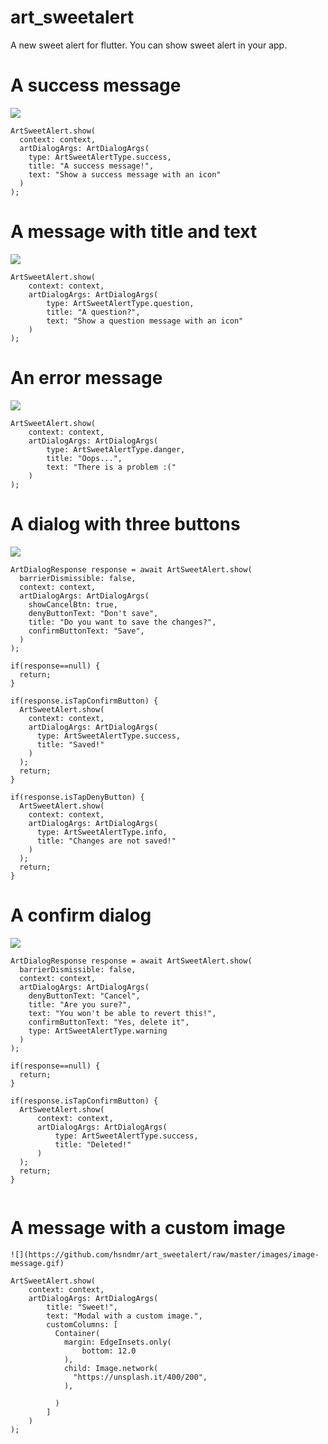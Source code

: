 # art_sweetalert

A new sweet alert for flutter. You can show sweet alert in your app.



# A success message

![](https://github.com/hsndmr/art_sweetalert/raw/master/images/success-message.gif)


```
ArtSweetAlert.show(
  context: context,
  artDialogArgs: ArtDialogArgs(
    type: ArtSweetAlertType.success,
    title: "A success message!",
    text: "Show a success message with an icon"
  )
);
```

# A message with title and text

![](https://github.com/hsndmr/art_sweetalert/raw/master/images/question-message.gif)

```
ArtSweetAlert.show(
    context: context,
    artDialogArgs: ArtDialogArgs(
        type: ArtSweetAlertType.question,
        title: "A question?",
        text: "Show a question message with an icon"
    )
);
```

# An error message
![](https://github.com/hsndmr/art_sweetalert/raw/master/images/error-message.gif)
```
ArtSweetAlert.show(
    context: context,
    artDialogArgs: ArtDialogArgs(
        type: ArtSweetAlertType.danger,
        title: "Oops...",
        text: "There is a problem :("
    )
);

```


# A dialog with three buttons

![](https://github.com/hsndmr/art_sweetalert/raw/master/images/dialog-message.gif)

```
ArtDialogResponse response = await ArtSweetAlert.show(
  barrierDismissible: false,
  context: context,
  artDialogArgs: ArtDialogArgs(
    showCancelBtn: true,
    denyButtonText: "Don't save",
    title: "Do you want to save the changes?",
    confirmButtonText: "Save",
  )
);

if(response==null) {
  return;
}

if(response.isTapConfirmButton) {
  ArtSweetAlert.show(
    context: context,
    artDialogArgs: ArtDialogArgs(
      type: ArtSweetAlertType.success,
      title: "Saved!"
    )
  );
  return;
}

if(response.isTapDenyButton) {
  ArtSweetAlert.show(
    context: context,
    artDialogArgs: ArtDialogArgs(
      type: ArtSweetAlertType.info,
      title: "Changes are not saved!"
    )
  );
  return;
}

```

# A confirm dialog

![](https://github.com/hsndmr/art_sweetalert/raw/master/images/confirm-message.gif)

```
ArtDialogResponse response = await ArtSweetAlert.show(
  barrierDismissible: false,
  context: context,
  artDialogArgs: ArtDialogArgs(
    denyButtonText: "Cancel",
    title: "Are you sure?",
    text: "You won't be able to revert this!",
    confirmButtonText: "Yes, delete it",
    type: ArtSweetAlertType.warning
  )
);

if(response==null) {
  return;
}

if(response.isTapConfirmButton) {
  ArtSweetAlert.show(
      context: context,
      artDialogArgs: ArtDialogArgs(
          type: ArtSweetAlertType.success,
          title: "Deleted!"
      )
  );
  return;
}


```

# A message with a custom image

```
![](https://github.com/hsndmr/art_sweetalert/raw/master/images/image-message.gif)

ArtSweetAlert.show(
    context: context,
    artDialogArgs: ArtDialogArgs(
        title: "Sweet!",
        text: "Modal with a custom image.",
        customColumns: [
          Container(
            margin: EdgeInsets.only(
                bottom: 12.0
            ),
            child: Image.network(
              "https://unsplash.it/400/200",
            ),

          )
        ]
    )
);


```
